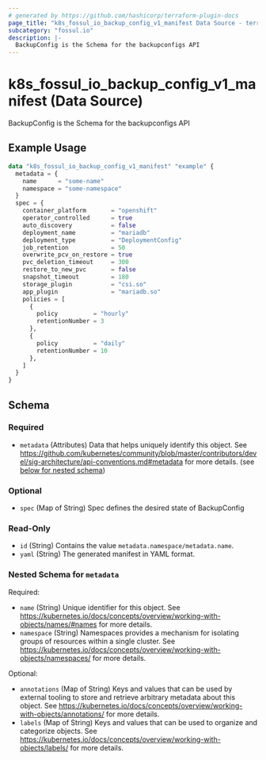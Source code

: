 ```yaml
---
# generated by https://github.com/hashicorp/terraform-plugin-docs
page_title: "k8s_fossul_io_backup_config_v1_manifest Data Source - terraform-provider-k8s"
subcategory: "fossul.io"
description: |-
  BackupConfig is the Schema for the backupconfigs API
---
```


# k8s_fossul_io_backup_config_v1_manifest (Data Source)

BackupConfig is the Schema for the backupconfigs API

## Example Usage

```terraform
data "k8s_fossul_io_backup_config_v1_manifest" "example" {
  metadata = {
    name      = "some-name"
    namespace = "some-namespace"
  }
  spec = {
    container_platform       = "openshift"
    operator_controlled      = true
    auto_discovery           = false
    deployment_name          = "mariadb"
    deployment_type          = "DeploymentConfig"
    job_retention            = 50
    overwrite_pcv_on_restore = true
    pvc_deletion_timeout     = 300
    restore_to_new_pvc       = false
    snapshot_timeout         = 180
    storage_plugin           = "csi.so"
    app_plugin               = "mariadb.so"
    policies = [
      {
        policy          = "hourly"
        retentionNumber = 3
      },
      {
        policy          = "daily"
        retentionNumber = 10
      },
    ]
  }
}
```

<!-- schema generated by tfplugindocs -->
## Schema

### Required

- `metadata` (Attributes) Data that helps uniquely identify this object. See https://github.com/kubernetes/community/blob/master/contributors/devel/sig-architecture/api-conventions.md#metadata for more details. (see [below for nested schema](#nestedatt--metadata))

### Optional

- `spec` (Map of String) Spec defines the desired state of BackupConfig

### Read-Only

- `id` (String) Contains the value `metadata.namespace/metadata.name`.
- `yaml` (String) The generated manifest in YAML format.

<a id="nestedatt--metadata"></a>
### Nested Schema for `metadata`

Required:

- `name` (String) Unique identifier for this object. See https://kubernetes.io/docs/concepts/overview/working-with-objects/names/#names for more details.
- `namespace` (String) Namespaces provides a mechanism for isolating groups of resources within a single cluster. See https://kubernetes.io/docs/concepts/overview/working-with-objects/namespaces/ for more details.

Optional:

- `annotations` (Map of String) Keys and values that can be used by external tooling to store and retrieve arbitrary metadata about this object. See https://kubernetes.io/docs/concepts/overview/working-with-objects/annotations/ for more details.
- `labels` (Map of String) Keys and values that can be used to organize and categorize objects. See https://kubernetes.io/docs/concepts/overview/working-with-objects/labels/ for more details.
